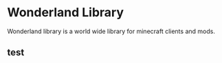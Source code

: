 # Wonderland Library
Wonderland library is a world wide library for minecraft clients and mods.

## test
